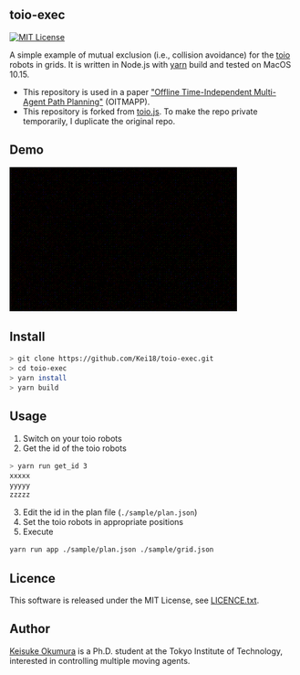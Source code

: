 toio-exec
---
[![MIT License](http://img.shields.io/badge/license-MIT-blue.svg?style=flat)](LICENSE)

A simple example of mutual exclusion (i.e., collision avoidance) for the [toio](https://toio.io/) robots in grids.
It is written in Node.js with [yarn](https://yarnpkg.com/) build and tested on MacOS 10.15.

- This repository is used in a paper ["Offline Time-Independent Multi-Agent Path Planning"](https://kei18.github.io/otimapp) (OITMAPP).
- This repository is forked from [toio.js](https://github.com/toio/toio.js). To make the repo private temporarily, I duplicate the original repo.

## Demo
![toio](./material/sample.gif)

## Install
```sh
> git clone https://github.com/Kei18/toio-exec.git
> cd toio-exec
> yarn install
> yarn build
```

## Usage
1. Switch on your toio robots
2. Get the id of the toio robots
```sh
> yarn run get_id 3
xxxxx
yyyyy
zzzzz
```
3. Edit the id in the plan file (`./sample/plan.json`)
4. Set the toio robots in appropriate positions
5. Execute
```sh
yarn run app ./sample/plan.json ./sample/grid.json
```

## Licence
This software is released under the MIT License, see [LICENCE.txt](LICENCE.txt).

## Author
[Keisuke Okumura](https://kei18.github.io) is a Ph.D. student at the Tokyo Institute of Technology, interested in controlling multiple moving agents.
